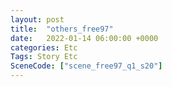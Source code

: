 ```yaml
---
layout: post
title:  "others_free97"
date:   2022-01-14 06:00:00 +0000
categories: Etc
Tags: Story Etc
SceneCode: ["scene_free97_q1_s20"]
---
```

